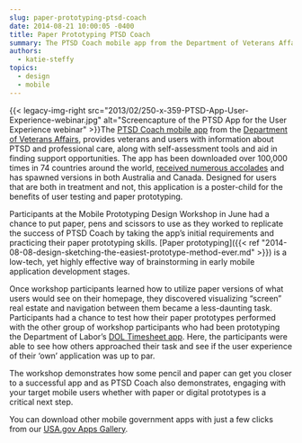 ```yaml
---
slug: paper-prototyping-ptsd-coach
date: 2014-08-21 10:00:05 -0400
title: Paper Prototyping PTSD Coach
summary: The PTSD Coach mobile app from the Department of Veterans Affairs, provides veterans and users with information about PTSD and professional care, along with self-assessment tools and aid in finding support opportunities. The app has been downloaded over 100,000 times in 74
authors:
  - katie-steffy
topics:
  - design
  - mobile
---
```


{{< legacy-img-right src="2013/02/250-x-359-PTSD-App-User-Experience-webinar.jpg" alt="Screencapture of the PTSD App for the User Experience webinar" >}}The [PTSD Coach mobile app](http://www.ptsd.va.gov/public/materials/apps/PTSDCoach.asp) from the [Department of Veterans Affairs](http://www.va.gov/), provides veterans and users with information about PTSD and professional care, along with self-assessment tools and aid in finding support opportunities. The app has been downloaded over 100,000 times in 74 countries around the world, [received numerous accolades](http://www.myvaapps.com/ptsd/) and has spawned versions in both Australia and Canada. Designed for users that are both in treatment and not, this application is a poster-child for the benefits of user testing and paper prototyping.

Participants at the Mobile Prototyping Design Workshop in June had a chance to put paper, pens and scissors to use as they worked to replicate the success of PTSD Coach by taking the app&#8217;s initial requirements and practicing their paper prototyping skills. [Paper prototyping]({{< ref "2014-08-08-design-sketching-the-easiest-prototype-method-ever.md" >}}) is a low-tech, yet highly effective way of brainstorming in early mobile application development stages.

Once workshop participants learned how to utilize paper versions of what users would see on their homepage, they discovered visualizing “screen” real estate and navigation between them became a less-daunting task. Participants had a chance to test how their paper prototypes performed with the other group of workshop participants who had been prototyping the Department of Labor’s [DOL Timesheet app](http://www.dol.gov/dol/apps/timesheet.htm). Here, the participants were able to see how others approached their task and see if the user experience of their ‘own’ application was up to par.

The workshop demonstrates how some pencil and paper can get you closer to a successful app and as PTSD Coach also demonstrates, engaging with your target mobile users whether with paper or digital prototypes is a critical next step.

You can download other mobile government apps with just a few clicks from our [USA.gov Apps Gallery](http://apps.usa.gov/).
